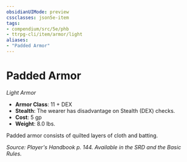```yaml
---
obsidianUIMode: preview
cssclasses: json5e-item
tags:
- compendium/src/5e/phb
- ttrpg-cli/item/armor/light
aliases: 
- "Padded Armor"
---
```

# Padded Armor
*Light Armor*  

- **Armor Class**: 11 + DEX
- **Stealth**: The wearer has disadvantage on Stealth (DEX) checks.
- **Cost**: 5 gp
- **Weight**: 8.0 lbs.

Padded armor consists of quilted layers of cloth and batting.

*Source: Player's Handbook p. 144. Available in the SRD and the Basic Rules.*